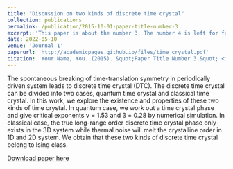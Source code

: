 ```yaml
---
title: "Discussion on two kinds of discrete time crystal"
collection: publications
permalink: /publication/2015-10-01-paper-title-number-3
excerpt: 'This paper is about the number 3. The number 4 is left for future work.'
date: 2022-05-10
venue: 'Journal 1'
paperurl: 'http://academicpages.github.io/files/time_crystal.pdf'
citation: 'Your Name, You. (2015). &quot;Paper Title Number 3.&quot; <i>Journal 1</i>. 1(3).'
---
```

The spontaneous breaking of time-translation symmetry in periodically driven system leads to
discrete time crystal (DTC). The discrete time crystal can be divided into two cases, quantum time
crystal and classical time crystal. In this work, we explore the existence and properties of these two
kinds of time crystal. In quantum case, we work out a time crystal phase and give critical exponents
ν = 1.53 and β = 0.28 by numerical simulation. In classical case, the true long-range order discrete
time crystal phase only exists in the 3D system while thermal noise will melt the crystalline order
in 1D and 2D system. We obtain that these two kinds of discrete time crystal belong to Ising class.

[Download paper here](http://academicpages.github.io/files/time_crystal.pdf)

